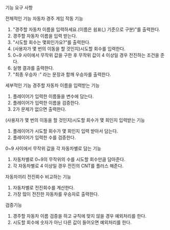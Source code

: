 기능 요구 사항

전체적인 기능
자동차 경주 게임 작동 기능
1. "경주할 자동차 이름을 입력하세요.(이름은 쉼표(,) 기준으로 구분)"를 출력한다.
2. 경주할 자동차 이름을 입력 받는다.  
3. "시도할 회수는 몇회인가요?"를 출력한다.
4. (사용자가 몇 번의 이동을 할 것인지)시도할 회수를 입력한다. 
5. 0~9 사이에서 무작위 값을 구한 후 무작위 값이 4 이상일 경우 전진하는 조건을 준다.
6. 실행 결과를 출력한다.
7. "최종 우승자 :" 라는 문장과 함깨 우승자를 출력한다. 

세부적인 기능
경주할 자동차 이름을 입력받는 기능
1. 플레이어가 입력한 이름들을 변수에 담는다.
2. 플레이어가 입력한 이름을 검증한다.
3. 2가 문제가 없으면 출력한다.

(사용자가 몇 번의 이동을 할 것인지)시도할 회수가 몇 회인지 입력받는 기능
1. 플레이어가 시도할 회수가 몇 회인지 입력 받아서 담는다.
2. 플레이어가 입력한 수를 검증한다.

0~9 사이에서 무작위 값을 각 자동차별로 담는 기능
1. 자동차별로 0~9의 무작위의 수를 시도할 회수만큼 담아준다.
2. 각 자동차별로 4 이상일 경우 전진의 CNT를 플러스 해준다.

자동차끼리 전진회수 비교하는 기능
1. 자동차별로 전진회수를 계산한다.
2. 가장 많이 전진한 자동차를 우승자로 출력한다. 

검증기능 
1. 경주할 자동차 이름 검증을 하고 규칙에 맞지 않을 경우 예외처리를 한다.
2. 시도할 회수에 숫자가 아닌 다른 값이 들어오면 예외처리를 한다.

